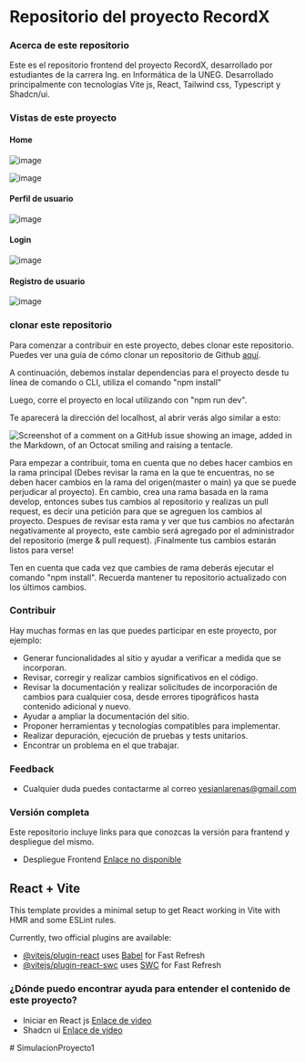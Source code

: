 # Repositorio del proyecto RecordX


### Acerca de este repositorio

Este es el repositorio frontend del proyecto RecordX, desarrollado por estudiantes de la carrera Ing. en Informática de la UNEG. Desarrollado principalmente con tecnologías Vite js, React, Tailwind css, Typescript y Shadcn/ui.


### Vistas de este proyecto

#### Home

![image](https://github.com/user-attachments/assets/4699de16-cc26-4f95-9e07-d4bf8201d636)

![image](https://github.com/user-attachments/assets/7c2bb99e-cd81-4a91-9acc-f2fa6364e49d)

#### Perfil de usuario

![image](https://github.com/user-attachments/assets/526ee41b-5014-42c1-8bb4-8cafa6b947b6)

#### Login

![image](https://github.com/user-attachments/assets/adc2997a-987d-4579-945b-a039a3c7b331)

#### Registro de usuario

![image](https://github.com/user-attachments/assets/f4e3f433-4c06-43e8-b3a8-2f8a214e0c9a)


### clonar este repositorio

Para comenzar a contribuir en este proyecto, debes clonar este repositorio. Puedes ver una guía de cómo clonar un repositorio de Github [aquí](https://desarrolloweb.com/articulos/git-clone-clonar-repositorio.html).

A continuación, debemos instalar dependencias para el proyecto desde tu línea de comando o CLI, utiliza el comando "npm install"

Luego, corre el proyecto en local utilizando con "npm run dev".

Te aparecerá la dirección del localhost, al abrir verás algo similar a esto:

![Screenshot of a comment on a GitHub issue showing an image, added in the Markdown, of an Octocat smiling and raising a tentacle.](https://i.pinimg.com/736x/f0/c2/a5/f0c2a5f093b9972160dfc30bb30ef698.jpg)

Para empezar a contribuir, toma en cuenta que no debes hacer cambios en la rama principal (Debes revisar la rama en la que te encuentras, no se deben hacer cambios en la rama del origen(master o main) ya que se puede perjudicar al proyecto). En cambio, crea una rama basada en la rama develop, entonces subes tus cambios al repositorio y realizas un pull request, es decir una petición para que se agreguen los cambios al proyecto. Despues de revisar esta rama y ver que tus cambios no afectarán negativamente al proyecto, este cambio será agregado por el administrador del repositorio (merge & pull request). ¡Finalmente tus cambios estarán listos para verse!

Ten en cuenta que cada vez que cambies de rama deberás ejecutar el comando "npm install". Recuerda mantener tu repositorio actualizado con los últimos cambios.

### Contribuir

Hay muchas formas en las que puedes participar en este proyecto, por ejemplo:

- Generar funcionalidades al sitio y ayudar a verificar a medida que se incorporan.
- Revisar, corregir y realizar cambios significativos en el código.
- Revisar la documentación y realizar solicitudes de incorporación de cambios para cualquier cosa, desde errores tipográficos hasta contenido adicional y nuevo.
- Ayudar a ampliar la documentación del sitio.
- Proponer herramientas y tecnologías compatibles para implementar.
- Realizar depuración, ejecución de pruebas y tests unitarios.
- Encontrar un problema en el que trabajar.

### Feedback

- Cualquier duda puedes contactarme al correo [yesianlarenas@gmail.com](mailto:yesianlarenas@gmail.com)

### Versión completa

Este repositorio incluye links para que conozcas la versión para frantend y despliegue del mismo.

- Despliegue Frontend [Enlace no disponible](https://github.com/ohsolus)

## React + Vite

This template provides a minimal setup to get React working in Vite with HMR and some ESLint rules.

Currently, two official plugins are available:

- [@vitejs/plugin-react](https://github.com/vitejs/vite-plugin-react/blob/main/packages/plugin-react/README.md) uses [Babel](https://babeljs.io/) for Fast Refresh
- [@vitejs/plugin-react-swc](https://github.com/vitejs/vite-plugin-react-swc) uses [SWC](https://swc.rs/) for Fast Refresh



### ¿Dónde puedo encontrar ayuda para entender el contenido de este proyecto?

- Iniciar en React js [Enlace de video](https://www.youtube.com/watch?v=GJCi3N_yU4I)
- Shadcn ui [Enlace de video](https://www.youtube.com/watch?v=URpcaFga8rY)

#   S i m u l a c i o n P r o y e c t o 1 
 
 
